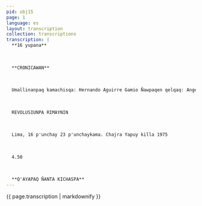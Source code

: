 ```yaml
---
pid: obj15
page: 1
language: es
layout: transcription
collection: transcriptions
transcription: |
  **16 yupana**
  
  
  
  **CRONICAWAN**
  
  
  
  Umallinanpaq kamachisqa: Hernando Aguirre Gamio Ñawpaqen qelqaq: Angel Avendaño -Mit'alipi llank'ana "LA CRONICA" Umalliq, qelqana wasiAndahuaylas k'illupi 1472 Lima llaqtapi Tiyanan: Paseo de le República 291 yupanayuq, liaqon ñiqe patapi. Telk: 28346 Editorial Viru S.A., ruwasqan
  
  
  
  REVOLUSIUNPA RIMAYNIN
  
  
  
  Lima, 16 p'unchay 23 p'unchaykama. Chajra Yapuy killa 1975
  
  
  
  4.50
  
  
  
  **Q'AYAPAQ ÑANTA KICHASPA**
---
```


{{ page.transcription | markdownify }}

